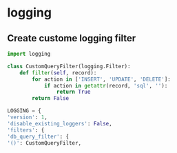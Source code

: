 logging
===

## Create custome logging filter

```python
import logging

class CustomQueryFilter(logging.Filter):
	def filter(self, record):
		for action in ['INSERT', 'UPDATE', 'DELETE']:
			if action in getattr(record, 'sql', ''):
				return True
		return False

LOGGING = {
'version': 1,
'disable_existing_loggers': False,
'filters': {
'db_query_filter': {
'()': CustomQueryFilter,
```